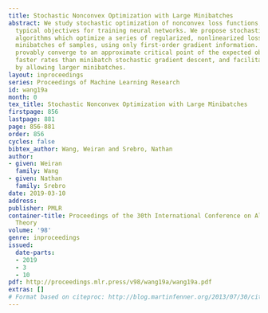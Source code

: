 ```yaml
---
title: Stochastic Nonconvex Optimization with Large Minibatches
abstract: We study stochastic optimization of nonconvex loss functions, which are
  typical objectives for training neural networks. We propose stochastic approximation
  algorithms which optimize a series of regularized, nonlinearized losses on large
  minibatches of samples, using only first-order gradient information. Our algorithms
  provably converge to an approximate critical point of the expected objective with
  faster rates than minibatch stochastic gradient descent, and facilitate better parallelization
  by allowing larger minibatches.
layout: inproceedings
series: Proceedings of Machine Learning Research
id: wang19a
month: 0
tex_title: Stochastic Nonconvex Optimization with Large Minibatches
firstpage: 856
lastpage: 881
page: 856-881
order: 856
cycles: false
bibtex_author: Wang, Weiran and Srebro, Nathan
author:
- given: Weiran
  family: Wang
- given: Nathan
  family: Srebro
date: 2019-03-10
address: 
publisher: PMLR
container-title: Proceedings of the 30th International Conference on Algorithmic Learning
  Theory
volume: '98'
genre: inproceedings
issued:
  date-parts:
  - 2019
  - 3
  - 10
pdf: http://proceedings.mlr.press/v98/wang19a/wang19a.pdf
extras: []
# Format based on citeproc: http://blog.martinfenner.org/2013/07/30/citeproc-yaml-for-bibliographies/
---
```

